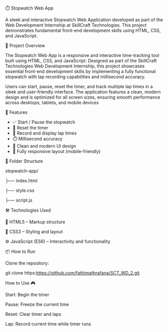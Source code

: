 ⏱️ Stopwatch Web App

A sleek and interactive Stopwatch Web Application developed as part of the Web Development Internship at SkillCraft Technologies. This project demonstrates fundamental front-end development skills using HTML, CSS, and JavaScript.

📌 Project Overview

The Stopwatch Web App is a responsive and interactive time-tracking tool built using HTML, CSS, and JavaScript. Designed as part of the SkillCraft Technologies Web Development Internship, this project showcases essential front-end development skills by implementing a fully functional stopwatch with lap recording capabilities and millisecond accuracy.

Users can start, pause, reset the timer, and track multiple lap times in a sleek and user-friendly interface. The application features a clean, modern design and is optimized for all screen sizes, ensuring smooth performance across desktops, tablets, and mobile devices

🚀 Features

- ✅ Start / Pause the stopwatch
- 🔄 Reset the timer
- 🏁 Record and display lap times
- ⏱️ Millisecond accuracy
- 🧼 Clean and modern UI design
- 📱 Fully responsive layout (mobile-friendly)

📁 Folder Structure

stopwatch-app/

├── index.html      

├── style.css       

├── script.js        


🛠️ Technologies Used

🧱 HTML5 – Markup structure

🎨 CSS3 – Styling and layout

⚙️ JavaScript (ES6) – Interactivity and functionality

📦 How to Run

Clone the repository:

git clone https:https://github.com/fathimathrafana/SCT_WD_2.git

How to Use 🎮 

Start: Begin the timer

Pause: Freeze the current time

Reset: Clear timer and laps

Lap: Record current time while timer runs
